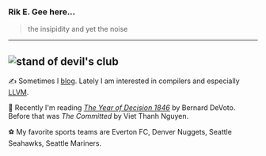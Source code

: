 ### Rik E. Gee here...
> the insipidity and yet the noise
---
![stand of devil's club](https://rickysquid.org/images/ghub_banner-r2.jpg)
---
✍️ Sometimes I [blog](https://rickysquid.org). Lately I am interested in compilers and especially [LLVM](https://github.com/llvm/llvm-project/commits?author=emgullufsen).

📖 Recently I'm reading [*The Year of Decision 1846*](https://www.goodreads.com/en/book/show/242652) by Bernard DeVoto. Before that was *The Committed* by Viet Thanh Nguyen. 

⚽ My favorite sports teams are Everton FC, Denver Nuggets, Seattle Seahawks, Seattle Mariners.
